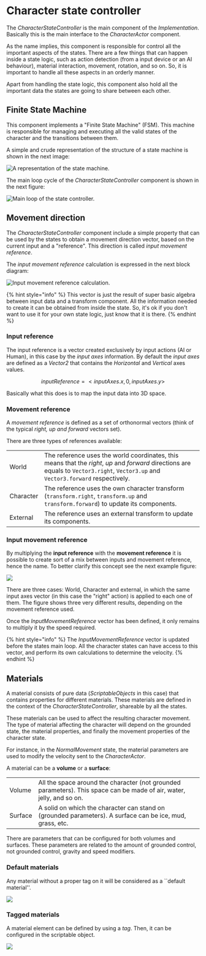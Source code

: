 # Character state controller

The _CharacterStateController_ is the main component of the _Implementation_. Basically this is the main interface to the _CharacterActor_ component.

As the name implies, this component is responsible for control all the important aspects of the states. There are a few things that can happen inside a state logic, such as action detection \(from a input device or an AI behaviour\), material interaction, movement, rotation, and so on. So, it is important to handle all these aspects in an orderly manner.

Apart from handling the state logic, this component also hold all the important data the states are going to share between each other.

## Finite State Machine

This component implements a "Finite State Machine" \(FSM\). This machine is responsible for managing and executing all the valid states of the character and the transitions between them.

A simple and crude representation of the structure of a state machine is shown in the next image:

![A representation of the state machine.](../../.gitbook/assets/fsm.png)

The main loop cycle of the _CharacterStateController_ component is shown in the next figure:

![Main loop of the state controller.](../../.gitbook/assets/fsm_loop.png)

## Movement direction

The _CharacterStateController_ component include a simple property that can be used by the states to obtain a movement direction vector, based on the current input and a "reference". This direction is called _input movement reference_.

The _input movement reference_ calculation is expressed in the next block diagram:

![Input movement reference calculation.](../../.gitbook/assets/movementrefdiagram.png)

{% hint style="info" %}
This vector is just the result of super basic algebra between input data and a transform component. All the information needed to create it can be obtained from inside the state. So, it's ok if you don't want to use it for your own state logic, just know that it is there.
{% endhint %}

### Input reference

The input reference is a vector created exclusively by input actions \(AI or Human\), in this case by the _input axes_ information. By default the _input axes_ are defined as a _Vector2_ that contains the _Horizontal_ and _Vertical_ axes values.

$$ inputReference = < inputAxes.x , 0 , inputAxes.y > $$

Basically what this does is to map the input data into 3D space.

### Movement reference

A _movement reference_ is defined as a set of orthonormal vectors \(think of the typical _right, up and forward_ vectors set\).

There are three types of references available:

|  |  |
| :--- | :--- |
| World  | The reference uses the world coordinates, this means that the _right_, _up_ and _forward_ directions are equals to `Vector3.right`, `Vector3.up` and `Vector3.forward` respectively. |
| Character  | The reference uses the own character transform \(`transform.right`, `transform.up` and `transform.forward`\) to update its components. |
| External  | The reference uses an external transform to update its components. |

### Input movement reference

By multiplying the **input reference** with the **movement reference** it is possible to create sort of a mix between inputs and movement reference, hence the name. To better clarify this concept see the next example figure:

![](../../.gitbook/assets/movementref.png)

There are three cases: World, Character and external, in which the same input axes vector \(in this case the "right" action\) is applied to each one of them. The figure shows three very different results, depending on the movement reference used.

Once the _InputMovementReference_ vector has been defined, it only remains to multiply it by the speed required.

{% hint style="info" %}
The _InputMovementReference_ vector is updated before the states main loop. All the character states can have access to this vector, and perform its own calculations to determine the velocity.
{% endhint %}

## Materials

A material consists of pure data \(_ScriptableObjects_ in this case\) that contains properties for different materials. These materials are defined in the context of the _CharacterStateController_, shareable by all the states.

These materials can be used to affect the resulting character movement. The type of material affecting the character will depend on the grounded state, the material properties, and finally the movement properties of the character state.

For instance, in the _NormalMovement_ state, the material parameters are used to modify the velocity sent to the _CharacterActor_.

A material can be a **volume** or a **surface**:

|  |  |
| :--- | :--- |
| Volume | All the space around the character \(not grounded parameters\). This space can be made of air, water, jelly, and so on. |
| Surface | A solid on which the character can stand on \(grounded parameters\). A surface can be ice, mud, grass, etc. |

There are parameters that can be configured for both volumes and surfaces. These parameters are related to the amount of grounded control, not grounded control, gravity and speed modifiers.

### Default materials

Any material without a proper tag on it will be considered as a \`\`default material''.

![](../../.gitbook/assets/imagen%20%288%29.png)

### Tagged materials

A material element can be defined by using a _tag_. Then, it can be configured in the scriptable object.

![](../../.gitbook/assets/imagen%20%284%29.png)



## 


